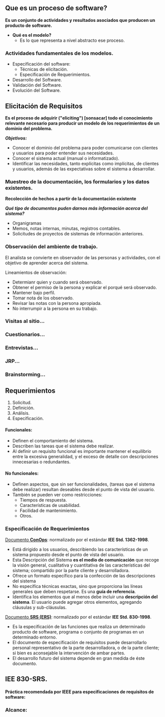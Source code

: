 ## Que es un proceso de software?
**Es un conjunto de actividades y resultados asociados que producen un producto de software.**

- **Qué es el modelo?**
  - Es lo que representa a nivel abstracto ese proceso.

### Actividades fundamentales de los modelos.
- Especificación del software:
  - Técnicas de elicitación.
  - Especificación de Requerimientos.
- Desarrollo del Software.
- Validación del Software.
- Evolución del Software.

## Elicitación de Requisitos
**Es el proceso de adquirir ("eliciting") [sonsacar] todo el conocimiento relevante necesario para producir un modelo de los requerimientos de un dominio del problema.**

_**Objetivos:**_
- Conocer el dominio del problema para poder comunicarse con clientes y usuarios para poder entender sus necesidades.
- Conocer el sistema actual (manual o informatizado).
- Identificar las necesidades, tanto explícitas como implícitas, de clientes y usuarios, además de las expectativas sobre el sistema a desarrollar.

### Muestreo de la documentación, los formularios y los datos existentes.
**Recolección de hechos a partir de la documentación existente**

**_Qué tipo de documentos puden darnos más información acerca del sistema?_**
- Organigramas
- Memos, notas internas, minutas, registros contables.
- Solicitudes de proyectos de sistemas de información anteriores.

### Observación del ambiente de trabajo.

El analista se convierte en observador de las personas y actividades, con el objetivo de aprender acerca del sistema.

Lineamientos de observación:
- Determianr quien y cuando será observado.
- Obtener el permiso de la persona y explicar el porqué será observado.
- Mantener bajo perfil.
- Tomar nota de los observado.
- Revisar las notas con la persona apropiada.
- No interrumpir a la persona en su trabajo.

### Visitas al sitio...

### Cuestionarios...

### Entrevistas...

### JRP...

### Brainstorming...
  
## Requerimientos
1. Solicitud.
2. Definición.
3. Análisis.
4. Especificación.

#### Funcionales:
- Definen el comportamiento del sistema.
- Describen las tareas que el sistema debe realizar.
- Al definir un requisito funcional es importante mantener el equilibrio entre la excesiva generalidad, y el exceso de detalle con descripciones innecesarias o redundantes.

#### No funcionales:
- Definen aspectos, que sin ser funcionalidades, (tareas que el sistema debe realizar) resultan deseables desde el punto de vista del usuario.
- También se pueden ver como restricciones:
  - Tiempos de respuesta.
  - Características de usabilidad.
  - Facilidad de mantenimiento.
  - Otros.

### Especificación de Requerimientos
<u>Documento **ConOps**</u>: normalizado por el estándar **IEE Std. 1362-1998**.
- Está dirigido a los usuarios, describiendo las características de un sistema propuesto desde el punto de vista del usuario.
- Esta Descripción del Sistema **es el medio de comunicación** que recoge la visión general, cualitativa y cuantitativa de las características del sistema; compartido por la parte cliente y desarrolladora.
- Ofrece un formato específico para la confección de las descripciones del sistema
- No especifíca técnicas exactas, sino que proporciona las líneas generales que deben respetarse. Es una **guía de referencia**.
- Identifica los elementos que al menos debe incluir una **descripción del sistema**. El usuario puede agregar otros elementos, agregando cláusulas y sub-cláusulas.

<u>Documento **SRS (ERS)**</u>: normalizado por el estándar **IEE Std. 830-1998**.
- Es la especificación de las funciones que realiza un determinado producto de software, programa o conjunto de programas en un determinado entorno.
- El documento de especificación de requisitos puede desarrollarlo personal representativo de la parte desarrolladora, o de la parte cliente; si bien es aconsejable la intervención de ambar partes.
- El desarrollo futuro del sistema depende en gran medida de éste documento.

## IEE 830-SRS.
#### Práctica recomendada por IEEE para especificaciones de requisitos de software:

### Alcance: